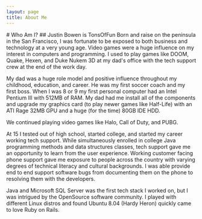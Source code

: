 ```yaml
---
layout: page
title: About Me
---
```

<article class="w-full mx-auto max-w-prose space-y-8">
<div class="after:prose-code:content-[''] before:prose-code:content-[''] dark:prose-invert prose prose-code:bg-zinc-800 prose-code:font-medium prose-code:p-1 prose-code:rounded prose-code:text-zinc-100 prose-pre:bg-zinc-800 prose-pre:px-2 prose-zinc prose-a:text-pink-500 dark:prose-a:text-sky-400 prose-a:no-underline hover:prose-a:underline hover:prose-a:underline-offset-2 prose-blockquote:border-pink-500 dark:prose-blockquote:border-sky-400 prose-blockquote:bg-pink-100/20 dark:prose-blockquote:bg-sky-900/10 prose-blockquote:not-italic">
# Who Am I?
## Justin Bowen is TonsOfFun
Born and raise on the peninsula in the San Francisco, I was fortunate to be exposed to both business and technology at a very young age. Video games were a huge influence on my interest in computers and programming. I used to play games like DOOM, Quake, Hexen, and Duke Nukem 3D at my dad's office with the tech support crew at the end of the work day. 

My dad was a huge role model and positive influence throughout my childhood, education, and career. He was my first soccer coach and my first boss. When I was 8 or 9 my first personal computer had an Intel Pentium III with 512MB of RAM. My dad had me install all of the components and upgrade my graphics card (to play newer games like Half-Life) with an ATI Rage 32MB GPU and a huge (for the time) 80GB IDE HDD. 

We continued playing video games like Halo, Call of Duty, and PUBG.

At 15 I tested out of high school, started college, and started my career working tech support. While simultaneously enrolled in college Java programming methods and data structures classes, tech support gave me an opportunity to learn from the user experience. Working customer facing phone support gave me exposure to people across the country with varying degrees of technical literacy and cultural backgrounds. I was able provide end to end support software bugs from documenting them on the phone to resolving them with the developers. 

Java and Microsoft SQL Server was the first tech stack I worked on, but I was intrigued by the OpenSource software community. I played with different Linux distros and found Ubuntu 8.04 (Hardy Heron) quickly came to love Ruby on Rails. 
</div>
</article>